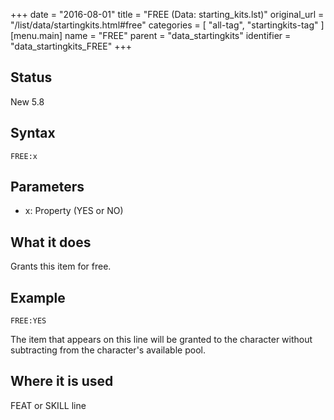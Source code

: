 +++
date = "2016-08-01"
title = "FREE (Data: starting_kits.lst)"
original_url = "/list/data/startingkits.html#free"
categories = [ "all-tag", "startingkits-tag" ]
[menu.main]
    name = "FREE"
    parent = "data_startingkits"
    identifier = "data_startingkits_FREE"
+++

## Status

New 5.8

## Syntax

`FREE:x`

## Parameters

-   x: Property (YES or NO)



What it does
------------

Grants this item for free.

Example
-------

`FREE:YES`

The item that appears on this line will be granted to the character
without subtracting from the character's available pool.

Where it is used
----------------

FEAT or SKILL line


